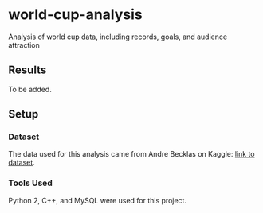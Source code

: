 # world-cup-analysis

Analysis of world cup data, including records, goals, and audience attraction

## Results

To be added.

## Setup

### Dataset

The data used for this analysis came from Andre Becklas on Kaggle: [link to dataset](https://www.kaggle.com/abecklas/fifa-world-cup).

### Tools Used

Python 2, C++, and MySQL were used for this project.
